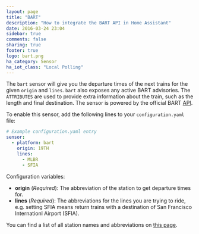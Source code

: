 ```yaml
---
layout: page
title: "BART"
description: "How to integrate the BART API in Home Assistant"
date: 2016-03-24 23:04
sidebar: true
comments: false
sharing: true
footer: true
logo: bart.png
ha_category: Sensor
ha_iot_class: "Local Polling"
---
```



The `bart` sensor will give you the departure times of the next trains for the given `origin` and `lines`. `bart` also exposes any active BART advisories. The `ATTRIBUTES` are used to provide extra information about the train, such as the length and final destination. The sensor is powered by the official BART [API](http://api.bart.gov/docs/overview/index.aspx).


To enable this sensor, add the following lines to your `configuration.yaml` file:

```yaml
# Example configuration.yaml entry
sensor:
  - platform: bart
    origin: 19TH
    lines:
      - MLBR
      - SFIA
```

Configuration variables:

- **origin** (*Required*): The abbreviation of the station to get departure times for.
- **lines** (*Required*): The abbreviations for the lines you are trying to ride, e.g. setting SFIA means return trains with a destination of San Francisco Internationl Airport (SFIA).

You can find a list of all station names and abbreviations on [this page](http://api.bart.gov/docs/overview/abbrev.aspx).

